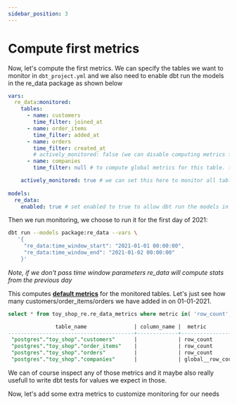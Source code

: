 ```yaml
---
sidebar_position: 3
---
```


# Compute first metrics

Now, let's compute the first metrics. We can specify the tables we want to monitor in `dbt_project.yml` and we also need to enable dbt run the models in the re_data package as shown below

```yaml title="monitored tables"
vars:
  re_data:monitored:
    tables:
      - name: customers
        time_filter: joined_at
      - name: order_items
        time_filter: added_at
      - name: orders
        time_filter: created_at
        # actively_monitored: false (we can disable computing metrics for specific table)
      - name: companies
        time_filter: null # to compute global metrics for this table. (no time window would be used)

    actively_monitored: true # we can set this here to monitor all tables listed, removing the need to specify actively_monitored per table
      
models:
  re_data:
    enabled: true # set enabled to true to allow dbt run the models in the re_data package.
```

Then we run monitoring, we choose to run it for the first day of 2021:

```bash
dbt run --models package:re_data --vars \
   '{
     "re_data:time_window_start": "2021-01-01 00:00:00",
     "re_data:time_window_end": "2021-01-02 00:00:00"
    }'
```

*Note, if we don't pass time window parameters re_data will compute stats from the previous day*

This computes **[default metrics](/docs/reference/data_monitoring/metrics#default-metrics)** for the monitored tables. Let's just see how many customers/order_items/orders we have added in on 01-01-2021.



```sql title="Viewing computed metrics"
select * from toy_shop_re.re_data_metrics where metric in( 'row_count', 'global__row_count');

               table_name               | column_name |  metric           | value |  time_window_start  |   time_window_end
----------------------------------------+-------------+-------------------+-------+---------------------+----------------------
 "postgres"."toy_shop"."customers"      |             | row_count         |    15 | 2021-01-01 00:00:00 | 2021-01-02 00:00:00
 "postgres"."toy_shop"."order_items"    |             | row_count         |    48 | 2021-01-01 00:00:00 | 2021-01-02 00:00:00
 "postgres"."toy_shop"."orders"         |             | row_count         |    20 | 2021-01-01 00:00:00 | 2021-01-02 00:00:00
 "postgres"."toy_shop"."companies"      |             | global__row_count |    8  | 2021-01-01 00:00:00 | 2021-01-02 00:00:00
```

We can of course inspect any of those metrics and it maybe also really usefull to write dbt tests for values we expect in those.

Now, let's add some extra metrics to customize monitoring for our needs
